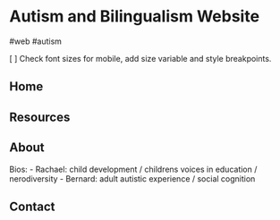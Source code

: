 # Autism and Bilingualism Website
#web #autism

[ ] Check font sizes for mobile, add size variable and style breakpoints.

## Home
## Resources
## About
Bios:
	- Rachael: child development / childrens voices in education / nerodiversity
	- Bernard: adult autistic experience / social cognition
## Contact
